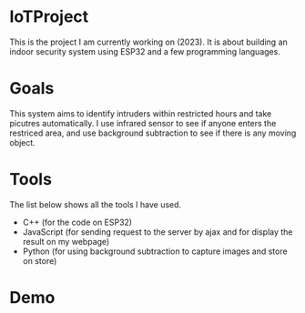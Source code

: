 # IoTProject
This is the project I am currently working on (2023). It is about building an indoor security system using ESP32 and a few programming languages. 

# Goals
This system aims to identify intruders within restricted hours and take picutres automatically. I use infrared sensor to see if anyone enters the  
restriced area, and use background subtraction to see if there is any moving object.

# Tools
The list below shows all the tools I have used.
+ C++ (for the code on ESP32)
+ JavaScript (for sending request to the server by ajax and for display the result on my webpage)
+ Python (for using background subtraction to capture images and store on store)

# Demo
